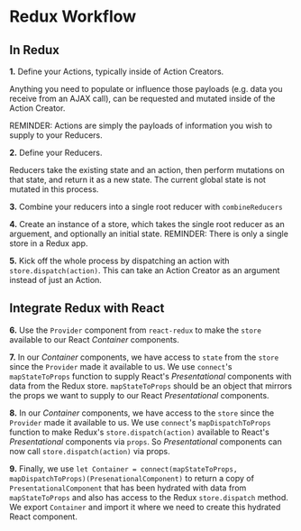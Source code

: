 # Redux Workflow

## In Redux

**1.** Define your Actions, typically inside of Action Creators. 

Anything you need to populate or influence those payloads (e.g. data you receive from an AJAX call), can be requested and mutated inside of the Action Creator.

REMINDER: Actions are simply the payloads of information you wish to supply to your Reducers. 

**2.** Define your Reducers. 

Reducers take the existing state and an action, then perform mutations on that state, and return it as a new state. The current global state is not mutated in this process. 

**3.** Combine your reducers into a single root reducer with `combineReducers`

**4.** Create an instance of a store, which takes the single root reducer as an arguement, and optionally an initial state. REMINDER: There is only a single store in a Redux app.

**5.** Kick off the whole process by dispatching an action with `store.dispatch(action)`. This can take an Action Creator as an argument instead of just an Action.

## Integrate Redux with React

**6.** Use the `Provider` component from `react-redux` to make the `store` available to our React *Container* components.

**7.** In our *Container* components, we have access to `state` from the `store` since the `Provider` made it available to us. We use `connect`'s `mapStateToProps` function to supply React's *Presentational* components with data from the Redux store. `mapStateToProps` should be an object that mirrors the props we want to supply to our React *Presentational* components.

**8.** In our *Container* components, we have access to the `store` since  the `Provider` made it available to us. We use `connect`'s `mapDispatchToProps` function to make Redux's `store.dispatch(action)` available to React's *Presentational* components via `props`. So *Presentational* components can now call `store.dispatch(action)` via props.

**9.** Finally, we use `let Container = connect(mapStateToProps, mapDispatchToProps)(PresenationalComponent)` to return a copy of `PresentationalComponent` that has been hydrated with data from `mapStateToProps` and also has access to the Redux `store.dispatch` method. We export `Container` and import it where we need to create this hydrated React component.